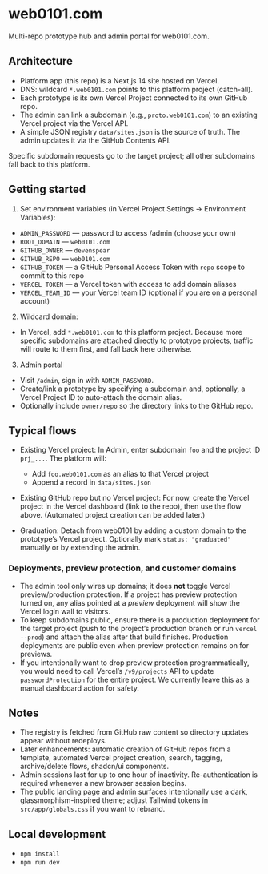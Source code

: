 # web0101.com

Multi-repo prototype hub and admin portal for web0101.com.

## Architecture

- Platform app (this repo) is a Next.js 14 site hosted on Vercel.
- DNS: wildcard `*.web0101.com` points to this platform project (catch-all).
- Each prototype is its own Vercel Project connected to its own GitHub repo.
- The admin can link a subdomain (e.g., `proto.web0101.com`) to an existing Vercel project via the Vercel API.
- A simple JSON registry `data/sites.json` is the source of truth. The admin updates it via the GitHub Contents API.

Specific subdomain requests go to the target project; all other subdomains fall back to this platform.

## Getting started

1) Set environment variables (in Vercel Project Settings → Environment Variables):

- `ADMIN_PASSWORD` — password to access /admin (choose your own)
- `ROOT_DOMAIN` — `web0101.com`
- `GITHUB_OWNER` — `devenspear`
- `GITHUB_REPO` — `web0101.com`
- `GITHUB_TOKEN` — a GitHub Personal Access Token with `repo` scope to commit to this repo
- `VERCEL_TOKEN` — a Vercel token with access to add domain aliases
- `VERCEL_TEAM_ID` — your Vercel team ID (optional if you are on a personal account)

2) Wildcard domain:
- In Vercel, add `*.web0101.com` to this platform project. Because more specific subdomains are attached directly to prototype projects, traffic will route to them first, and fall back here otherwise.

3) Admin portal
- Visit `/admin`, sign in with `ADMIN_PASSWORD`.
- Create/link a prototype by specifying a subdomain and, optionally, a Vercel Project ID to auto-attach the domain alias.
- Optionally include `owner/repo` so the directory links to the GitHub repo.

## Typical flows

- Existing Vercel project: In Admin, enter subdomain `foo` and the project ID `prj_...`. The platform will:
  - Add `foo.web0101.com` as an alias to that Vercel project
  - Append a record in `data/sites.json`

- Existing GitHub repo but no Vercel project: For now, create the Vercel project in the Vercel dashboard (link to the repo), then use the flow above. (Automated project creation can be added later.)

- Graduation: Detach from web0101 by adding a custom domain to the prototype’s Vercel project. Optionally mark `status: "graduated"` manually or by extending the admin.

### Deployments, preview protection, and customer domains

- The admin tool only wires up domains; it does **not** toggle Vercel preview/production protection. If a project has preview protection turned on, any alias pointed at a *preview* deployment will show the Vercel login wall to visitors.
- To keep subdomains public, ensure there is a production deployment for the target project (push to the project’s production branch or run `vercel --prod`) and attach the alias after that build finishes. Production deployments are public even when preview protection remains on for previews.
- If you intentionally want to drop preview protection programmatically, you would need to call Vercel’s `/v9/projects` API to update `passwordProtection` for the entire project. We currently leave this as a manual dashboard action for safety.

## Notes
- The registry is fetched from GitHub raw content so directory updates appear without redeploys.
- Later enhancements: automatic creation of GitHub repos from a template, automated Vercel project creation, search, tagging, archive/delete flows, shadcn/ui components.
- Admin sessions last for up to one hour of inactivity. Re-authentication is required whenever a new browser session begins.
- The public landing page and admin surfaces intentionally use a dark, glassmorphism-inspired theme; adjust Tailwind tokens in `src/app/globals.css` if you want to rebrand.

## Local development

- `npm install`
- `npm run dev`
